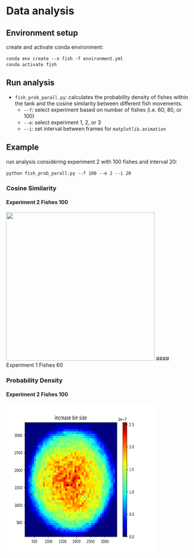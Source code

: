 # Data analysis

## Environment setup
create and activate conda environment:
```{r}
conda env create --n fish -f environment.yml 
conda activate fish
```

## Run analysis
* `fish_prob_parall.py`: calculates the probability density of fishes within the tank and the cosine similarity between different fish movements.
  * `--f`: select experiment based on number of fishes (i.e. 60, 80, or 100)
  * `--e`: select experiment 1, 2, or 3
  * `--i`: set interval between frames for `matplotlib.animation`

## Example
run analysis considering experiment 2 with 100 fishes and interval 20:
```{r}
python fish_prob_parall.py --f 100 --e 2 --i 20
```

### Cosine Similarity
#### Experiment 2 Fishes 100
<img src="./cosine.gif" width="400" height="400">
#### Experiment 1 Fishes 60


### Probability Density
#### Experiment 2 Fishes 100
<img src="./Fig_f100_e2.png" width="400" height="400">
